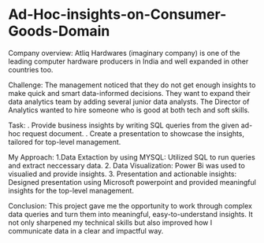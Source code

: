# Ad-Hoc-insights-on-Consumer-Goods-Domain

Company overview:
Atliq Hardwares (imaginary company) is one of the leading computer hardware producers in India and well expanded in other countries too.

Challenge:
The management noticed that they do not get enough insights to make quick and smart data-informed decisions. They want to expand their data analytics team by adding several junior data analysts.
The Director of Analytics wanted to hire someone who is good at both tech and soft skills.

Task:
. Provide business insights by writing SQL queries from the given ad-hoc request document.
. Create a presentation to showcase the insights, tailored for top-level management.

My Approach:
 1.Data Extaction by using MYSQL:
       Utilized SQL to run queries and extract neccessary data.
2. Data Visualization:
        Power Bi was used to visualied and provide insights.
3. Presentation and actionable insights:
        Designed presentation using Microsoft powerpoint and  provided meaningful insights for the top-level management.

Conclusion:
This project gave me the opportunity to work through complex data queries and turn them into meaningful, easy-to-understand insights. 
It not only sharpened my technical skills but also improved how I communicate data in a clear and impactful way.



 


